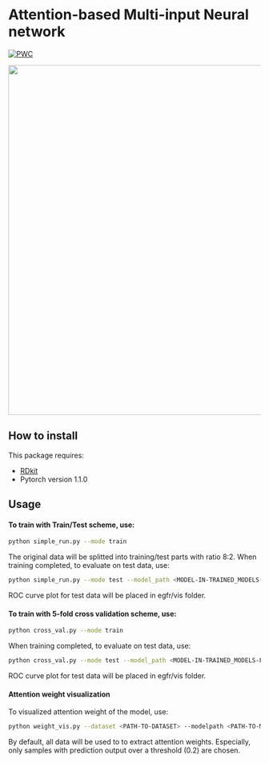 Attention-based Multi-input Neural network
=============
[![PWC](https://img.shields.io/endpoint.svg?url=https://paperswithcode.com/badge/attention-based-multi-input-deep-learning/drug-discovery-on-egfr-inh)](https://paperswithcode.com/sota/drug-discovery-on-egfr-inh?p=attention-based-multi-input-deep-learning)

<img src="https://i.ibb.co/jg5kzd5/egfr-architecture-new.jpg" width="700">

## How to install
This package requires:
* [RDkit](http://www.rdkit.org/docs/Install.html)
* Pytorch version 1.1.0

## Usage

#### To train with Train/Test scheme, use:
```bash
python simple_run.py --mode train
```
The original data will be splitted into training/test parts with ratio 8:2. 
When training completed, to evaluate on test data, use:
```bash
python simple_run.py --mode test --model_path <MODEL-IN-TRAINED_MODELS-FOLDER>
```
ROC curve plot for test data will be placed in egfr/vis folder.

#### To train with 5-fold cross validation scheme, use:
```bash
python cross_val.py --mode train
``` 
When training completed, to evaluate on test data, use:
```bash
python cross_val.py --mode test --model_path <MODEL-IN-TRAINED_MODELS-FOLDER>
```
ROC curve plot for test data will be placed in egfr/vis folder.

#### Attention weight visualization
To visualized attention weight of the model, use:
```bash
python weight_vis.py --dataset <PATH-TO-DATASET> --modelpath <PATH-TO-MODEL>
```
By default, all data will be used to to extract attention weights. Especially, 
only samples with prediction output over a threshold (0.2) are chosen.

